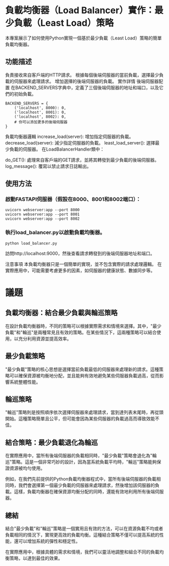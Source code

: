 # 負載均衡器（Load Balancer）實作：最少負載（Least Load）策略
本專案展示了如何使用Python實現一個基於最少負載（Least Load）策略的簡單負載均衡器。

## 功能描述
負責接收來自客戶端的HTTP請求。
根據每個後端伺服器的當前負載，選擇最少負載的伺服器來處理請求。
增加選擇的後端伺服器的負載。
實作詳情
後端伺服器配置
在BACKEND_SERVERS字典中，定義了三個後端伺服器的地址和端口，以及它們的初始負載。
```
BACKEND_SERVERS = {
    ('localhost', 8000): 0,
    ('localhost', 8001): 0,
    ('localhost', 8002): 0,
    # 你可以添加更多的後端伺服器
}
```
負載均衡器邏輯
increase_load(server): 增加指定伺服器的負載。
decrease_load(server): 減少指定伺服器的負載。
least_load_server(): 選擇最少負載的伺服器。
在LoadBalancerHandler類中：

do_GET(): 處理來自客戶端的GET請求，並將其轉發到最少負載的後端伺服器。
log_message(): 覆寫以禁止請求日誌輸出。
## 使用方法
### 啟動FASTAPI伺服器（假設在8000、8001和8002端口）：
```
uvicorn webserver:app --port 8000
uvicorn webserver:app --port 8001
uvicorn webserver:app --port 8002
```
### 執行load_balancer.py以啟動負載均衡器。

```
python load_balancer.py
```
訪問http://localhost:9000，然後查看請求轉發到的後端伺服器地址和端口。

注意事項
本負載均衡器只是一個簡單的實現，並不包含實際的請求處理邏輯。
在實際應用中，可能需要考慮更多的因素，如伺服器的健康狀態、數據同步等。

# 議題
## 負載均衡器：結合最少負載與輪巡策略
在設計負載均衡器時，不同的策略可以根據實際需求和情境來選擇。其中，"最少負載"和"輪巡"是兩種常見且有效的策略。在某些情況下，這兩種策略可以結合使用，以充分利用資源並提高效率。

## 最少負載策略
"最少負載"策略的核心思想是選擇當前負載最低的伺服器來處理新的請求。這種策略可以確保資源被均衡地分配，並且能夠有效地避免某些伺服器負載過高，從而影響系統整體性能。

## 輪巡策略
"輪巡"策略則是按照順序依次選擇伺服器來處理請求，當到達列表末尾時，再從頭開始。這種策略簡單且公平，但可能會因為某些伺服器的負載過高而導致效能不佳。

## 結合策略：最少負載退化為輪巡
在實際應用中，當所有後端伺服器的負載相同時，"最少負載"策略會退化為"輪巡"策略。這是一個非常巧妙的設計，因為當系統負載平均時，"輪巡"策略能夠保證資源被均勻使用。

例如，在我們先前提供的Python負載均衡器程式中，當所有後端伺服器的負載相同時，我們會選擇第一個最少負載的伺服器來處理請求，然後增加該伺服器的負載。這樣，負載均衡器在確保資源均衡分配的同時，還能有效地利用所有後端伺服器。

## 總結
結合"最少負載"和"輪巡"策略是一個實用且有效的方法，可以在資源負載不均或者負載相同的情況下，實現更高效的負載均衡。這種結合策略不僅可以提高系統的性能，還可以增加系統的彈性和穩定性。

在實際應用中，根據具體的需求和情境，我們可以靈活地調整和組合不同的負載均衡策略，以達到最佳的效果。






